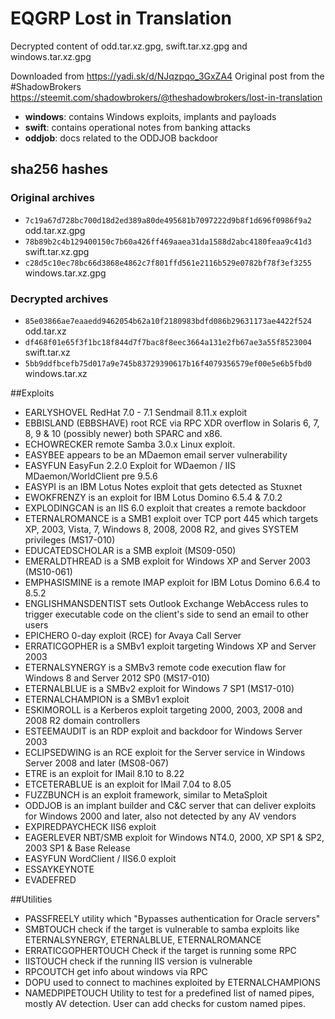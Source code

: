 # EQGRP Lost in Translation
Decrypted content of odd.tar.xz.gpg, swift.tar.xz.gpg and windows.tar.xz.gpg

Downloaded from https://yadi.sk/d/NJqzpqo_3GxZA4
Original post from the #ShadowBrokers https://steemit.com/shadowbrokers/@theshadowbrokers/lost-in-translation

- **windows**: contains Windows exploits, implants and payloads
- **swift**: contains operational notes from banking attacks
- **oddjob**: docs related to the ODDJOB backdoor 

## sha256 hashes
### Original archives
- `7c19a67d728bc700d18d2ed389a80de495681b7097222d9b8f1d696f0986f9a2` odd.tar.xz.gpg
- `78b89b2c4b129400150c7b60a426ff469aaea31da1588d2abc4180feaa9c41d3` swift.tar.xz.gpg
- `c28d5c10ec78bc66d3868e4862c7f801ffd561e2116b529e0782bf78f3ef3255` windows.tar.xz.gpg


### Decrypted archives
- `85e03866ae7eaaedd9462054b62a10f2180983bdfd086b29631173ae4422f524` odd.tar.xz
- `df468f01e65f3f1bc18f844d7f7bac8f8eec3664a131e2fb67ae3a55f8523004` swift.tar.xz
- `5bb9ddfbcefb75d017a9e745b83729390617b16f4079356579ef00e5e6b5fbd0` windows.tar.xz


##Exploits

- EARLYSHOVEL RedHat 7.0 - 7.1 Sendmail 8.11.x exploit
- EBBISLAND (EBBSHAVE) root RCE via RPC XDR overflow in Solaris 6, 7, 8, 9 & 10 (possibly newer) both SPARC and x86.
- ECHOWRECKER remote Samba 3.0.x Linux exploit.
- EASYBEE appears to be an MDaemon email server vulnerability
- EASYFUN EasyFun 2.2.0 Exploit for WDaemon / IIS MDaemon/WorldClient pre 9.5.6
- EASYPI is an IBM Lotus Notes exploit that gets detected as Stuxnet
- EWOKFRENZY is an exploit for IBM Lotus Domino 6.5.4 & 7.0.2
- EXPLODINGCAN is an IIS 6.0 exploit that creates a remote backdoor
- ETERNALROMANCE is a SMB1 exploit over TCP port 445 which targets XP, 2003, Vista, 7, Windows 8, 2008, 2008 R2, and gives SYSTEM privileges (MS17-010)
- EDUCATEDSCHOLAR is a SMB exploit (MS09-050)
- EMERALDTHREAD is a SMB exploit for Windows XP and Server 2003 (MS10-061)
- EMPHASISMINE is a remote IMAP exploit for IBM Lotus Domino 6.6.4 to 8.5.2
- ENGLISHMANSDENTIST sets Outlook Exchange WebAccess rules to trigger executable code on the client's side to send an email to other users
- EPICHERO 0-day exploit (RCE) for Avaya Call Server
- ERRATICGOPHER is a SMBv1 exploit targeting Windows XP and Server 2003
- ETERNALSYNERGY is a SMBv3 remote code execution flaw for Windows 8 and Server 2012 SP0 (MS17-010)
- ETERNALBLUE is a SMBv2 exploit for Windows 7 SP1 (MS17-010)
- ETERNALCHAMPION is a SMBv1 exploit
- ESKIMOROLL is a Kerberos exploit targeting 2000, 2003, 2008 and 2008 R2 domain controllers
- ESTEEMAUDIT is an RDP exploit and backdoor for Windows Server 2003
- ECLIPSEDWING is an RCE exploit for the Server service in Windows Server 2008 and later (MS08-067)
- ETRE is an exploit for IMail 8.10 to 8.22
- ETCETERABLUE is an exploit for IMail 7.04 to 8.05
- FUZZBUNCH is an exploit framework, similar to MetaSploit
- ODDJOB is an implant builder and C&C server that can deliver exploits for Windows 2000 and later, also not detected by any AV vendors
- EXPIREDPAYCHECK IIS6 exploit
- EAGERLEVER NBT/SMB exploit for Windows NT4.0, 2000, XP SP1 & SP2, 2003 SP1 & Base Release
- EASYFUN WordClient / IIS6.0 exploit
- ESSAYKEYNOTE
- EVADEFRED

##Utilities

- PASSFREELY utility which "Bypasses authentication for Oracle servers"
- SMBTOUCH check if the target is vulnerable to samba exploits like ETERNALSYNERGY, ETERNALBLUE, ETERNALROMANCE
- ERRATICGOPHERTOUCH Check if the target is running some RPC
- IISTOUCH check if the running IIS version is vulnerable
- RPCOUTCH get info about windows via RPC
- DOPU used to connect to machines exploited by ETERNALCHAMPIONS
- NAMEDPIPETOUCH Utility to test for a predefined list of named pipes, mostly AV detection. User can add checks for custom named pipes.


